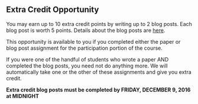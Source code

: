 ## Extra Credit Opportunity

You may earn up to 10 extra credit points by writing up to 2 blog posts. Each blog post is worth 5 points. Details about the blog posts are [here](blog-assignment.md).

This opportunity is available to you if you completed either the paper or blog post assignment for the participation portion of the course.

If you were one of the handful of students who wrote a paper AND completed the blog posts, you need not do anything more. We will automatically take one or the other of these assignments and give you extra credit.

**Extra credit blog posts must be completed by FRIDAY, DECEMBER 9, 2016 at MIDNIGHT**

